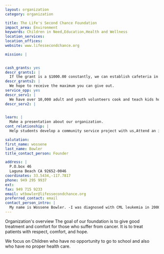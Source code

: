 ```yaml
---
layout: organization
category: organization

title: The Life's Second Chance Foundation
impact_area: Environment
keywords: Children in Need,Education,Health and Wellness
location_services: 
location_offices: 
website: www.lifessecondchance.org

mission: |
  

cash_grants: yes
descr_grants1: |
  If the grant is a $1000.00 constantly, we can establish cafeteria in school where kids who have no food can have free meals.
descr_grants2: |
  We hope to receive the maximum you can give out.
service_opp: yes
descr_serv1: |
  We have over 10,000 adult and youth volunteers cook and teach kids how to use the computer.
descr_serv2: |
  

learn: |
  Make a presentation about our organization.
cont_relationship: |
  Help students develop a community service project with us,Attend an in-school Check Award Assembly if we receive a grant,Help students tell local newspapers and media about their grant and/or project with us,Educate the school by leading a workshop,Collect pennies during the Penny Harvest next fall

salutation: 
first_name: wossene
last_name: Bowler
title_contact_person: Founder

address: |
  P.O.box 46  
  Laguna Beach CA 92652-0046
coordinates: 33.5434,-117.7817
phone: 949 295 9937
ext: 
fax: 949 715 9233
email: wtbowler@lifessecondchance.org
preferred_contact: email
contact_person_intro: |
  My name is Wossene Bowler. -I was diagnosed with CML leukemia in 2000 . After I recovered I went to Ethiopia to pray to fulfill my family wish.   After that I went to the only hospital which treats 87 million people .The hospital doesn't have enough medication or medical equipment.We need to help those in need and it starts with you guys!!
---
```

Organization's overview
The goal of our foundation is to give good treatment and comfort for those who suffer from cancer. It is to treat patients with respect, comfort, and hope.



We focus on Children who have no opportunity to go to school and also who have no proper health care.
